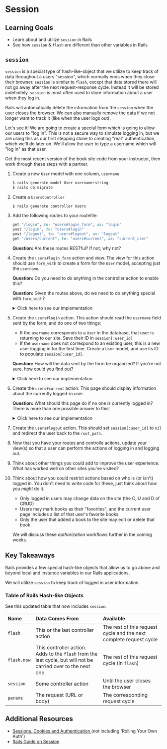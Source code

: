 # Session

## Learning Goals
- Learn about and utilize `session` in Rails
- See how `session` & `flash` are different than other variables in Rails

## `session`
`session` is a special type of hash-like-object that we utilize to keep track of data throughout a users "session", which normally ends when they close their browser. `session` is similar to `flash`, except that data stored there will not go away after the next request-response cycle. Instead it will be stored indefinitely. `session` is most often used to store information about a user when they log in.

Rails will automatically delete the information from the `session` when the user closes the browser. We can also manually remove the data if we not longer want to track it (like when the user logs out).

Let's see it! We are going to create a special form which is going to allow our users to "log in". This is not a secure way to simulate logging in, but we are using this as our first stepping stone to creating "real" authentication, which we'll do later on. We'll allow the user to type a username which will "log in" as that user.

Get the most recent version of the book site code from your instructor, then work through these steps with a partner.

1. Create a new `User` model with one column, `username`
    ```sh
    $ rails generate model User username:string
    $ rails db:migrate
    ```
1. Create a `UsersController`
    ```sh
    $ rails generate controller Users
    ```
1. Add the following routes to your routefile:
    ```ruby
    get "/login", to: "users#login_form", as: "login"
    post "/login", to: "users#login"
    post "/logout", to: "users#logout", as: "logout"
    get "/users/current", to: "users#current", as: "current_user"
    ```

    **Question:** Are these routes RESTful? If not, why not?
1. Create the `users#login_form` action and view. The view for this action should use `form_with` to create a form for the `User` model, accepting just the `username`.
    
    **Question:** Do you need to do anything in the controller action to enable this?

    **Question:** Given the routes above, do we need to do anything special with `form_with`?

    <details>
    <summary>Click here to see our implementation</summary>

    ```ruby
    # app/controllers/users_controller.rb
    def login_form
      @user = User.new
    end
    ```

    ```html+erb
    <!-- app/views/users/login_form.html.erb -->
    <%= form_with model: @user, url: login_path do |f| %>
      <%= f.label :username %>
      <%= f.text_field :username %>

      <%= f.submit "Log In" %>
    <% end %>
    ```
    </details>
1. Create the `users#login` action. This action should read the `username` field sent by the form, and do one of two things:
    - If the `username` corresponds to a `User` in the database, that user is returning to our site. Save their ID in `session[:user_id]`
    - If the `username` does not correspond to an existing user, this is a new user logging in for the first time. Create a `User` model, and use its ID to populate `session[:user_id]`.

    **Question:** How will the data sent by the form be organized? If you're not sure, how could you find out?

    <details>
    <summary>Click here to see our implementation</summary>

    ```ruby
    # app/controllers/users_controller.rb
    def login
      username = params[:user][:username]
      user = User.find_by(username: username)
      if user
        session[:user_id] = user.id
        flash[:success] = "Successfully logged in as returning user #{username}"
      else
        user = User.create(username: username)
        session[:user_id] = user.id
        flash[:success] = "Successfully logged in as new user #{username}"
      end

      redirect_to root_path
    end
    ```
    </details>
1. Create the `users#current` action. This page should display information about the currently logged-in user.

    **Question:** What should this page do if no one is currently logged in? There is more than one possible answer to this!

    <details>
    <summary>Click here to see our implementation</summary>

    ```ruby
    # app/controllers/users_controller.rb
    def current
      @current_user = User.find_by(id: session[:user_id])
      unless @current_user
        flash[:error] = "You must be logged in to see this page"
        redirect_to root_path
      end
    end
    ```

    ```html+erb
    <!-- app/views/users/current.html.erb -->
    <h2>You are logged in as user <%= @current_user.username %></h2>
    ```
    </details>
1. Create the `users#logout` action. This should set `session[:user_id]` to `nil` and redirect the user back to the `root_path`.
1. Now that you have your routes and controlle actions, update your view(s) so that a user can perform the actions of logging in and logging out.
1. Think about other things you could add to improve the user experience. What has worked well on other sites you've visited?
1. Think about how you could restrict actions based on who is (or isn't) logged in. You don't need to write code for these, just think about how you _might_ do it.
    - Only logged in users may change data on the site (the C, U and D of CRUD)
    - Users may mark books as their "favorites", and the current user page includes a list of that user's favorite books
    - Only the user that added a book to the site may edit or delete that book
    
    We will discuss these _authorization_ workflows further in the coming weeks.

## Key Takeaways
Rails provides a few special hash-like objects that allow us to go above and beyond local and instance variables in our Rails applications.

We will utilize `session` to keep track of logged in user information.

### Table of Rails Hash-like Objects
See this updated table that now includes `session`.

| Name        | Data Comes From                    | Available |
|:------------|:-----------------------------------|:----------|
| `flash`     | This or the last controller action | The rest of this request cycle and the next complete request cycle |
| `flash.now` | This controller action. Adds to the `flash` from the last cycle, but will not be carried over to the next one. | The rest of this request cycle (in `flash`) |
| `session`   | Some controller action             | Until the user closes the browser |
| `params`    | The request (URL or body)          | The corresponding request cycle   |


## Additional Resources
- [Sessions, Cookies and Authentication ](http://www.theodinproject.com/courses/ruby-on-rails/lessons/sessions-cookies-and-authentication)(not including 'Rolling Your Own Auth')
- [Rails Guide on Session](http://guides.rubyonrails.org/action_controller_overview.html#session)
